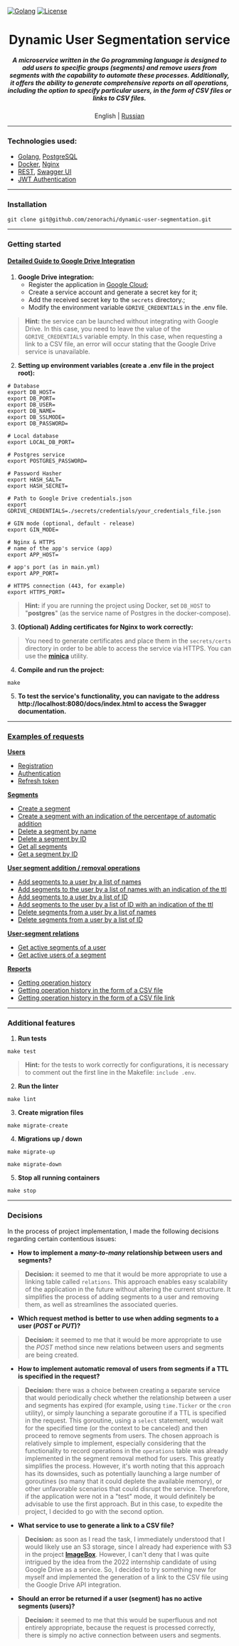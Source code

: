 [![Golang](https://img.shields.io/badge/Go-v1.21-EEEEEE?logo=go&logoColor=white&labelColor=00ADD8)](https://go.dev/)
[![License](https://img.shields.io/badge/license-MIT-green)](LICENSE)

<div align="center">
    <h1>Dynamic User Segmentation service</h1>
    <h5>
        A microservice written in the Go programming language is designed to add users to specific groups (segments) and remove users from segments with the capability to automate these processes. Additionally, it offers the ability to generate comprehensive reports on all operations, including the option to specify particular users, in the form of CSV files or links to CSV files.
    </h5>
    <p>
        English | <a href="README.ru.md">Russian</a> 
    </p>
</div>

---

### Technologies used:
- [Golang](https://go.dev), [PostgreSQL](https://www.postgresql.org/)
- [Docker](https://www.docker.com/), [Nginx](https://nginx.org/ru/)
- [REST](https://ru.wikipedia.org/wiki/REST), [Swagger UI](https://swagger.io/tools/swagger-ui/)
- [JWT Authentication](https://jwt.io/)

---

### Installation
```shell
git clone git@github.com/zenorachi/dynamic-user-segmentation.git
```

---

### Getting started
#### [Detailed Guide to Google Drive Integration](./docs/examples/01-google-drive-setup.md)
1. **Google Drive integration:**
    * Register the application in [Google Cloud](https://developers.google.com/workspace/guides/create-project);
    * Create a service account and generate a secret key for it;
    * Add the received secret key to the `secrets` directory.;
    * Modify the environment variable `GDRIVE_CREDENTIALS` in the .env file.
> **Hint:** the service can be launched without integrating with Google Drive. In this case, you need to leave the value of the `GDRIVE_CREDENTIALS` variable empty.
> In this case, when requesting a link to a CSV file, an error will occur stating that the Google Drive service is unavailable.
2. **Setting up environment variables (create a .env file in the project root):**
```dotenv
# Database
export DB_HOST=
export DB_PORT=
export DB_USER=
export DB_NAME=
export DB_SSLMODE=
export DB_PASSWORD=

# Local database
export LOCAL_DB_PORT=

# Postgres service
export POSTGRES_PASSWORD=

# Password Hasher
export HASH_SALT=
export HASH_SECRET=

# Path to Google Drive credentials.json
export GDRIVE_CREDENTIALS=./secrets/credentials/your_credentials_file.json

# GIN mode (optional, default - release)
export GIN_MODE=

# Nginx & HTTPS
# name of the app's service (app)
export APP_HOST=

# app's port (as in main.yml)
export APP_PORT=

# HTTPS connection (443, for example)
export HTTPS_PORT=
```
> **Hint:**
if you are running the project using Docker, set `DB_HOST` to "**postgres**" (as the service name of Postgres in the docker-compose).

3. **(Optional) Adding certificates for Nginx to work correctly:**
> You need to generate certificates and place them in the `secrets/certs` directory in order to be able to access the service via HTTPS.
You can use the [**minica**](https://github.com/jsha/minica) utility.

4. **Compile and run the project:**
```shell
make
```
5. **To test the service's functionality, you can navigate to the address 
http://localhost:8080/docs/index.html to access the Swagger documentation.**

---

### [Examples of requests](./docs/examples/02-requests.md)

**[Users](./docs/examples/02-requests.md#Users)**
* [Registration](./docs/examples/02-requests.md#1-registration)
* [Authentication](./docs/examples/02-requests.md#2-authentication)
* [Refresh token](./docs/examples/02-requests.md#3-refresh-token)

**[Segments](./docs/examples/02-requests.md#Segments)**
* [Create a segment](./docs/examples/02-requests.md#1-create-a-segment)
* [Create a segment with an indication of the percentage of automatic addition](./docs/examples/02-requests.md#2-create-a-segment-with-an-indication-of-the-percentage-of-automatic-addition)
* [Delete a segment by name](./docs/examples/02-requests.md#3-delete-a-segment-by-name)
* [Delete a segment by ID](./docs/examples/02-requests.md#4-delete-a-segment-by-id)
* [Get all segments](./docs/examples/02-requests.md#5-get-all-segments)
* [Get a segment by ID](./docs/examples/02-requests.md#6-get-a-segment-by-id)

**[User segment addition / removal operations](./docs/examples/02-requests.md#user-segment-addition--removal-operations)**
* [Add segments to a user by a list of names](./docs/examples/02-requests.md#1-add-segments-to-a-user-by-a-list-of-names)
* [Add segments to the user by a list of names with an indication of the ttl](./docs/examples/02-requests.md#2-add-segments-to-the-user-by-a-list-of-names-with-an-indication-of-the-ttl)
* [Add segments to a user by a list of ID](./docs/examples/02-requests.md#3-add-segments-to-a-user-by-a-list-of-id)
* [Add segments to the user by a list of ID with an indication of the ttl](./docs/examples/02-requests.md#4-add-segments-to-the-user-by-a-list-of-id-with-an-indication-of-the-ttl)
* [Delete segments from a user by a list of names](./docs/examples/02-requests.md#5-delete-segments-from-a-user-by-a-list-of-names)
* [Delete segments from a user by a list of ID](./docs/examples/02-requests.md#6-delete-segments-from-a-user-by-a-list-of-id)

**[User-segment relations](./docs/examples/02-requests.md#user-segment-relations)**
* [Get active segments of a user](./docs/examples/02-requests.md#1-get-active-segments-of-a-user)
* [Get active users of a segment](./docs/examples/02-requests.md#2-get-active-users-of-a-segment)

**[Reports](./docs/examples/02-requests.md#Reports)**
* [Getting operation history](./docs/examples/02-requests.md#1-get-operation-history)
* [Getting operation history in the form of a CSV file](./docs/examples/02-requests.md#2-get-operation-history-in-the-form-of-a-csv-file)
* [Getting operation history in the form of a CSV file link](./docs/examples/02-requests.md#3-get-operation-history-in-the-form-of-a-csv-file-link)

---

### Additional features
1. **Run tests**
```shell
make test
```
> **Hint:** for the tests to work correctly for configurations, it is necessary to comment
out the first line in the Makefile: `include .env`.
2. **Run the linter**
```shell
make lint
```
3. **Create migration files**
```shell
make migrate-create
```
4. **Migrations up / down**
```shell
make migrate-up
```
```shell
make migrate-down
```
5. **Stop all running containers**
```shell
make stop
```

---

### Decisions
In the process of project implementation, I made the following decisions regarding certain contentious issues:
* **How to implement a *many-to-many* relationship between users and segments?**
> **Decision:** it seemed to me that it would be more appropriate to use a linking table called `relations`.
This approach enables easy scalability of the application in the future without altering the current structure.
It simplifies the process of adding segments to a user and removing them, as well as streamlines the associated queries.
* **Which request method is better to use when adding segments to a user (*POST* or *PUT*)?**
> **Decision:** it seemed to me that it would be more appropriate to use the *POST* method since new relations between users and segments are being created.
* **How to implement automatic removal of users from segments if a TTL is specified in the request?**
> **Decision:** there was a choice between creating a separate service that would periodically check whether
the relationship between a user and segments has expired (for example, using `time.Ticker` or the `cron` utility),
or simply launching a separate goroutine if a TTL is specified in the request. This goroutine, using a `select` statement,
would wait for the specified time (or the context to be canceled) and then proceed to remove segments from users.
The chosen approach is relatively simple to implement, especially considering that the functionality to record
operations in the `operations` table was already implemented in the segment removal method for users. 
This greatly simplifies the process. However, it's worth noting that this approach has its downsides,
such as potentially launching a large number of goroutines (so many that it could deplete the available memory),
or other unfavorable scenarios that could disrupt the service. Therefore, if the application were not in a "test" mode,
it would definitely be advisable to use the first approach. But in this case, to expedite the project,
I decided to go with the second option.
* **What service to use to generate a link to a CSV file?**
> **Decision:** as soon as I read the task, I immediately understood that I would likely use an S3 storage,
since I already had experience with S3 in the project [**ImageBox**](https://github.com/zenorachi/image-box).
However, I can't deny that I was quite intrigued by the idea from the 2022 internship candidate of using
Google Drive as a service. So, I decided to try something new for myself and implemented 
the generation of a link to the CSV file using the Google Drive API integration.
* **Should an error be returned if a user (segment) has no active segments (users)?**
> **Decision:** it seemed to me that this would be superfluous and not entirely appropriate, because the request is processed correctly,
there is simply no active connection between users and segments.